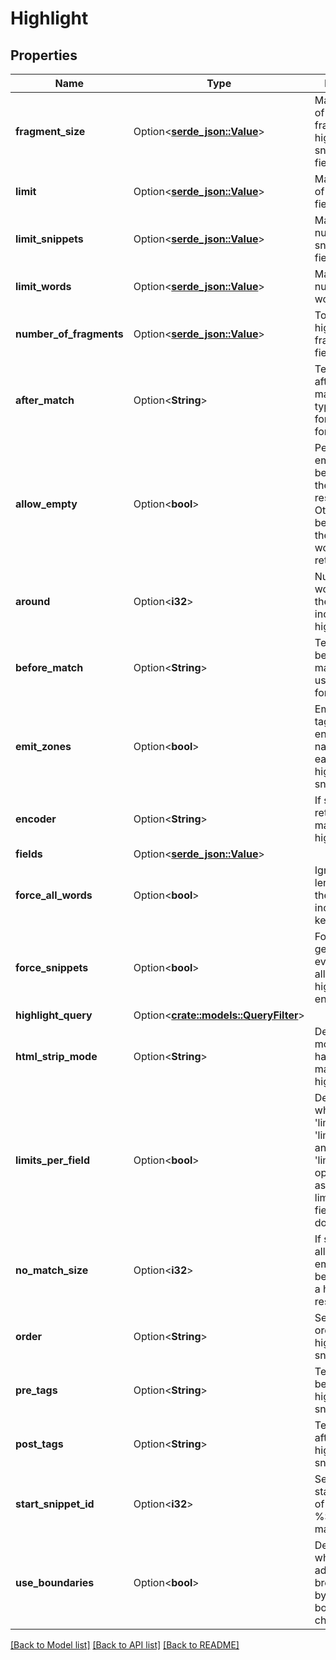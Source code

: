 # Highlight

## Properties

Name | Type | Description | Notes
------------ | ------------- | ------------- | -------------
**fragment_size** | Option<[**serde_json::Value**](.md)> | Maximum size of the text fragments in highlighted snippets per field | [optional]
**limit** | Option<[**serde_json::Value**](.md)> | Maximum size of snippets per field | [optional]
**limit_snippets** | Option<[**serde_json::Value**](.md)> | Maximum number of snippets per field | [optional]
**limit_words** | Option<[**serde_json::Value**](.md)> | Maximum number of words per field | [optional]
**number_of_fragments** | Option<[**serde_json::Value**](.md)> | Total number of highlighted fragments per field | [optional]
**after_match** | Option<**String**> | Text inserted after the matched term, typically used for HTML formatting | [optional][default to </strong>]
**allow_empty** | Option<**bool**> | Permits an empty string to be returned as the highlighting result. Otherwise, the beginning of the original text would be returned | [optional]
**around** | Option<**i32**> | Number of words around the match to include in the highlight | [optional]
**before_match** | Option<**String**> | Text inserted before the match, typically used for HTML formatting | [optional][default to <strong>]
**emit_zones** | Option<**bool**> | Emits an HTML tag with the enclosing zone name before each highlighted snippet | [optional]
**encoder** | Option<**String**> | If set to 'html', retains HTML markup when highlighting | [optional]
**fields** | Option<[**serde_json::Value**](.md)> |  | [optional]
**force_all_words** | Option<**bool**> | Ignores the length limit until the result includes all keywords | [optional]
**force_snippets** | Option<**bool**> | Forces snippet generation even if limits allow highlighting the entire text | [optional]
**highlight_query** | Option<[**crate::models::QueryFilter**](queryFilter.md)> |  | [optional]
**html_strip_mode** | Option<**String**> | Defines the mode for handling HTML markup in the highlight | [optional]
**limits_per_field** | Option<**bool**> | Determines whether the 'limit', 'limit_words', and 'limit_snippets' options operate as individual limits in each field of the document | [optional]
**no_match_size** | Option<**i32**> | If set to 1, allows an empty string to be returned as a highlighting result | [optional]
**order** | Option<**String**> | Sets the sorting order of highlighted snippets | [optional]
**pre_tags** | Option<**String**> | Text inserted before each highlighted snippet | [optional][default to <strong>]
**post_tags** | Option<**String**> | Text inserted after each highlighted snippet | [optional][default to </strong>]
**start_snippet_id** | Option<**i32**> | Sets the starting value of the %SNIPPET_ID% macro | [optional]
**use_boundaries** | Option<**bool**> | Defines whether to additionally break snippets by phrase boundary characters | [optional]

[[Back to Model list]](../README.md#documentation-for-models) [[Back to API list]](../README.md#documentation-for-api-endpoints) [[Back to README]](../README.md)


